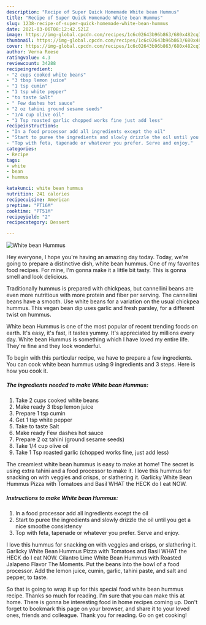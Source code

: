 ```yaml
---
description: "Recipe of Super Quick Homemade White bean Hummus"
title: "Recipe of Super Quick Homemade White bean Hummus"
slug: 1238-recipe-of-super-quick-homemade-white-bean-hummus
date: 2021-03-06T08:12:42.521Z
image: https://img-global.cpcdn.com/recipes/1c6c02643b96b863/680x482cq70/white-bean-hummus-recipe-main-photo.jpg
thumbnail: https://img-global.cpcdn.com/recipes/1c6c02643b96b863/680x482cq70/white-bean-hummus-recipe-main-photo.jpg
cover: https://img-global.cpcdn.com/recipes/1c6c02643b96b863/680x482cq70/white-bean-hummus-recipe-main-photo.jpg
author: Verna Reese
ratingvalue: 4.3
reviewcount: 34288
recipeingredient:
- "2 cups cooked white beans"
- "3 tbsp lemon juice"
- "1 tsp cumin"
- "1 tsp white pepper"
- "to taste Salt"
- " Few dashes hot sauce"
- "2 oz tahini ground sesame seeds"
- "1/4 cup olive oil"
- "1 Tsp roasted garlic chopped works fine just add less"
recipeinstructions:
- "In a food processor add all ingredients except the oil"
- "Start to puree the ingredients and slowly drizzle the oil until you get a nice smoothe consistency"
- "Top with feta, tapenade or whatever you prefer. Serve and enjoy."
categories:
- Recipe
tags:
- white
- bean
- hummus

katakunci: white bean hummus 
nutrition: 241 calories
recipecuisine: American
preptime: "PT16M"
cooktime: "PT51M"
recipeyield: "2"
recipecategory: Dessert

---
```



![White bean Hummus](https://img-global.cpcdn.com/recipes/1c6c02643b96b863/680x482cq70/white-bean-hummus-recipe-main-photo.jpg)

Hey everyone, I hope you're having an amazing day today. Today, we're going to prepare a distinctive dish, white bean hummus. One of my favorites food recipes. For mine, I'm gonna make it a little bit tasty. This is gonna smell and look delicious.

Traditionally hummus is prepared with chickpeas, but cannellini beans are even more nutritious with more protein and fiber per serving. The cannellini beans have a smooth. Use white beans for a variation on the usual chickpea hummus. This vegan bean dip uses garlic and fresh parsley, for a different twist on hummus.

White bean Hummus is one of the most popular of recent trending foods on earth. It's easy, it's fast, it tastes yummy. It's appreciated by millions every day. White bean Hummus is something which I have loved my entire life. They're fine and they look wonderful.


To begin with this particular recipe, we have to prepare a few ingredients. You can cook white bean hummus using 9 ingredients and 3 steps. Here is how you cook it.

<!--inarticleads1-->

##### The ingredients needed to make White bean Hummus:

1. Take 2 cups cooked white beans
1. Make ready 3 tbsp lemon juice
1. Prepare 1 tsp cumin
1. Get 1 tsp white pepper
1. Take to taste Salt
1. Make ready  Few dashes hot sauce
1. Prepare 2 oz tahini (ground sesame seeds)
1. Take 1/4 cup olive oil
1. Take 1 Tsp roasted garlic (chopped works fine, just add less)


The creamiest white bean hummus is easy to make at home! The secret is using extra tahini and a food processor to make it. I love this hummus for snacking on with veggies and crisps, or slathering it. Garlicky White Bean Hummus Pizza with Tomatoes and Basil WHAT the HECK do I eat NOW. 

<!--inarticleads2-->

##### Instructions to make White bean Hummus:

1. In a food processor add all ingredients except the oil
1. Start to puree the ingredients and slowly drizzle the oil until you get a nice smoothe consistency
1. Top with feta, tapenade or whatever you prefer. Serve and enjoy.


I love this hummus for snacking on with veggies and crisps, or slathering it. Garlicky White Bean Hummus Pizza with Tomatoes and Basil WHAT the HECK do I eat NOW. Cilantro Lime White Bean Hummus with Roasted Jalapeno Flavor The Moments. Put the beans into the bowl of a food processor. Add the lemon juice, cumin, garlic, tahini paste, and salt and pepper, to taste. 

So that is going to wrap it up for this special food white bean hummus recipe. Thanks so much for reading. I'm sure that you can make this at home. There is gonna be interesting food in home recipes coming up. Don't forget to bookmark this page on your browser, and share it to your loved ones, friends and colleague. Thank you for reading. Go on get cooking!
